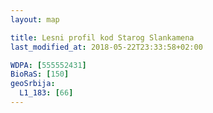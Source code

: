 ```yaml
---
layout: map

title: Lesni profil kod Starog Slankamena
last_modified_at: 2018-05-22T23:33:58+02:00

WDPA: [555552431]
BioRaS: [150]
geoSrbija:
  L1_183: [66]
---
```

